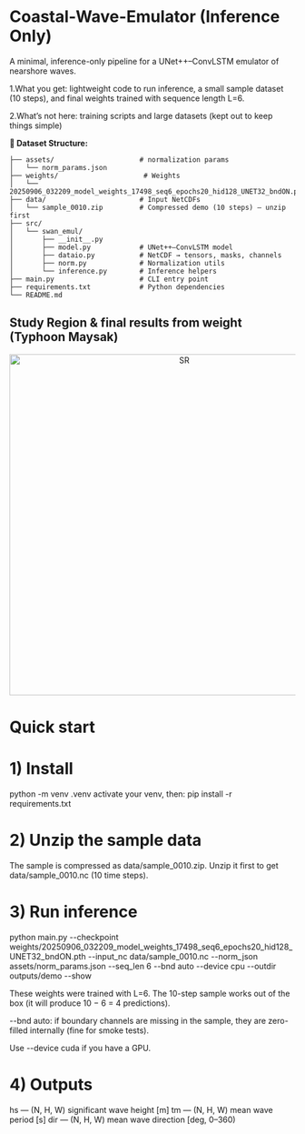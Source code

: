 # Coastal-Wave-Emulator (Inference Only)

A minimal, inference-only pipeline for a UNet++–ConvLSTM emulator of nearshore waves.

1.What you get: lightweight code to run inference, a small sample dataset (10 steps), and final weights trained with sequence length L=6.

2.What’s not here: training scripts and large datasets (kept out to keep things simple)

**📂 Dataset Structure:**

    ├── assets/                     # normalization params
    │   └── norm_params.json
    ├── weights/                     # Weights
    │   └── 20250906_032209_model_weights_17498_seq6_epochs20_hid128_UNET32_bndON.pth
    ├── data/                       # Input NetCDFs 
    │   └── sample_0010.zip         # Compressed demo (10 steps) — unzip first
    ├── src/ 
    │   └── swan_emul/
    │       ├── __init__.py
    │       ├── model.py            # UNet++–ConvLSTM model
    │       ├── dataio.py           # NetCDF → tensors, masks, channels
    │       ├── norm.py             # Normalization utils
    │       └── inference.py        # Inference helpers
    ├── main.py                     # CLI entry point
    ├── requirements.txt            # Python dependencies
    └── README.md
    
## Study Region & final results from weight (Typhoon Maysak)

<p align="center">
  <img src="https://github.com/fetchcast/Coastal-Wave-Emulator/blob/main/figure/f1.jpg" alt="SR" width="600"/>
</p>
    
# Quick start
# 1) Install

python -m venv .venv
activate your venv, then:
pip install -r requirements.txt

# 2) Unzip the sample data

The sample is compressed as data/sample_0010.zip.
Unzip it first to get data/sample_0010.nc (10 time steps).

# 3) Run inference

python main.py --checkpoint weights/20250906_032209_model_weights_17498_seq6_epochs20_hid128_UNET32_bndON.pth --input_nc data/sample_0010.nc --norm_json assets/norm_params.json --seq_len 6 --bnd auto --device cpu --outdir outputs/demo --show

These weights were trained with L=6. The 10-step sample works out of the box (it will produce 10 − 6 = 4 predictions).

--bnd auto: if boundary channels are missing in the sample, they are zero-filled internally (fine for smoke tests).

Use --device cuda if you have a GPU.

# 4) Outputs

hs — (N, H, W) significant wave height [m]
tm — (N, H, W) mean wave period [s]
dir — (N, H, W) mean wave direction [deg, 0–360)
